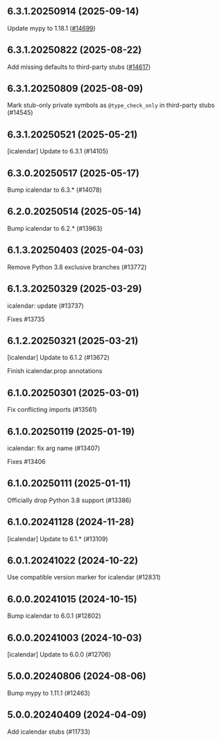 ## 6.3.1.20250914 (2025-09-14)

Update mypy to 1.18.1 ([#14699](https://github.com/python/typeshed/pull/14699))

## 6.3.1.20250822 (2025-08-22)

Add missing defaults to third-party stubs ([#14617](https://github.com/python/typeshed/pull/14617))

## 6.3.1.20250809 (2025-08-09)

Mark stub-only private symbols as `@type_check_only` in third-party stubs (#14545)

## 6.3.1.20250521 (2025-05-21)

[icalendar] Update to 6.3.1 (#14105)

## 6.3.0.20250517 (2025-05-17)

Bump icalendar to 6.3.* (#14078)

## 6.2.0.20250514 (2025-05-14)

Bump icalendar to 6.2.* (#13963)

## 6.1.3.20250403 (2025-04-03)

Remove Python 3.8 exclusive branches (#13772)

## 6.1.3.20250329 (2025-03-29)

icalendar: update (#13737)

Fixes #13735

## 6.1.2.20250321 (2025-03-21)

[icalendar] Update to 6.1.2 (#13672)

Finish icalendar.prop annotations

## 6.1.0.20250301 (2025-03-01)

Fix conflicting imports (#13561)

## 6.1.0.20250119 (2025-01-19)

icalendar: fix arg name (#13407)

Fixes #13406

## 6.1.0.20250111 (2025-01-11)

Officially drop Python 3.8 support (#13386)

## 6.1.0.20241128 (2024-11-28)

[icalendar] Update to 6.1.* (#13109)

## 6.0.1.20241022 (2024-10-22)

Use compatible version marker for icalendar (#12831)

## 6.0.0.20241015 (2024-10-15)

Bump icalendar to 6.0.1 (#12802)

## 6.0.0.20241003 (2024-10-03)

[icalendar] Update to 6.0.0 (#12706)

## 5.0.0.20240806 (2024-08-06)

Bump mypy to 1.11.1 (#12463)

## 5.0.0.20240409 (2024-04-09)

Add icalendar stubs (#11733)


